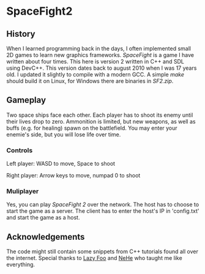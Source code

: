 # SpaceFight2

## History

When I learned programming back in the days, I often implemented small 2D games to learn new graphics frameworks.
*SpaceFight* is a game I have written about four times.
This here is version 2 written in C++ and SDL using DevC++.
This version dates back to august 2010 when I was 17 years old.
I updated it slightly to compile with a modern GCC.
A simple *make* should build it on Linux, for Windows there are binaries in *SF2.zip*.

## Gameplay

Two space ships face each other.
Each player has to shoot its enemy until their lives drop to zero.
Ammonition is limited, but new weapons, as well as buffs (e.g. for healing) spawn on the battlefield.
You may enter your enemie's side, but you will lose life over time.

### Controls

Left player: WASD to move, Space to shoot

Right player: Arrow keys to move, numpad 0 to shoot

### Muliplayer

Yes, you can play *SpaceFight 2* over the network.
The host has to choose to start the game as a server.
The client has to enter the host's IP in 'config.txt' and start the game as a host.

## Acknowledgements

The code might still contain some snippets from C++ tutorials found all over the internet.
Special thanks to [Lazy Foo](https://lazyfoo.net/tutorials/SDL/) and [NeHe](https://nehe.gamedev.net/) who taught me like everything.
